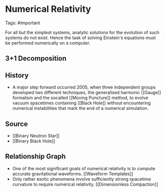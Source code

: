 # Numerical Relativity

Tags: #important

For all but the simplest systems, analytic solutions for the evolution of such systems do not exist. Hence the task of solving Einstein's equations must be performed numerically on a computer.




## 3+1 Decomposition

## History

- A major step forward occurred 2005, when three independent groups developed two different techniques, the generalised harmonic [[Gauge]] formalism and the socalled [[Moving Puncture]] method, to evolve vacuum spacetimes containing [[Black Hole]] without encountering numerical instabilities that mark the end of a numerical simulation.

## Source

* [[Binary Neutron Star]]
* [[Binary Black Hole]]

## Relationship Graph

- One of the most significant goals of numerical relativity is to compute accurate gravitational waveforms. [[Waveform Templates]]
- Only rather exotic phenomena involve sufficiently strong spacetime curvature to require numerical relativity. [[Dimensionless Compaction]]